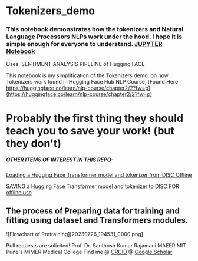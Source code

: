 # Tokenizers_demo
### This notebook demonstrates how the tokenizers and Natural Language Processors NLPs work under the hood. I hope it is simple enough for everyone to understand. [JUPYTER Notebook](https://github.com/kephalian/Tokenizers_demo/blob/main/TOKENIZER_ini_depth_Behind_the_pipeline_(PyTorch).ipynb)


Uses: SENTIMENT ANALYSIS PIPELINE of Hugging FACE


This notebook is my simplification of the Tokenizers demo, on how Tokenizers work found in Hugging Face Hub NLP Course, [Found Here https://huggingface.co/learn/nlp-course/chapter2/2?fw=p](https://huggingface.co/learn/nlp-course/chapter2/2?fw=p)

# Probably the first thing they should teach you to save your work! (but they don't)

##### OTHER ITEMS OF INTEREST IN THIS REPO- 

[Loading a Hugging Face Transformer model and tokenizer from DISC Offline](https://github.com/kephalian/Tokenizers_demo/blob/main/Load_model_from_disc.md)


[SAVING a Hugging Face Transformer model and tokenizer to DISC FOR offline use](https://github.com/kephalian/Tokenizers_demo/blob/main/saving_a_model_to_disc.md)


## The process of Preparing data for training and fitting using dataset and Transformers modules.

![Flowchart of Pretraining][20230726_194531_0000.png]


Pull requests are solicited!
Prof. Dr. Santhosh Kumar Rajamani
MAEER MIT Pune's MIMER Medical College
Find me @ [ORCID](https://orcid.org/0000-0001-6552-5578)
        @ [Google Scholar](https://scholar.google.com/citations?hl=en&user=lU7vGgQAAAAJ)
